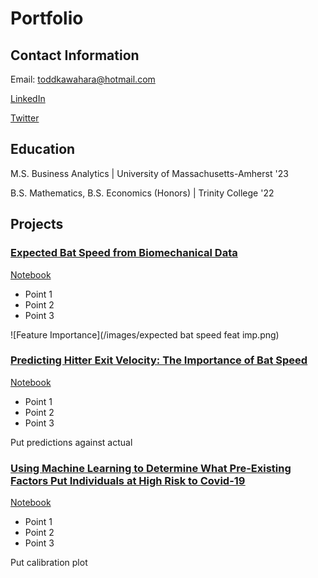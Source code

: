 # Portfolio

## Contact Information
Email: toddkawahara@hotmail.com

[LinkedIn](https://www.linkedin.com/in/todd-kawahara/)

[Twitter](https://twitter.com/toddkawahara)

## Education
M.S. Business Analytics | University of Massachusetts-Amherst '23



B.S. Mathematics, B.S. Economics (Honors) | Trinity College '22
## Projects
### <ins>[Expected Bat Speed from Biomechanical Data](https://toddkawahara.wordpress.com/2023/09/10/expected-bat-speed-from-biomechanical-data/)<ins>
[Notebook](https://github.com/toddkawahara/expected-bat-speed/blob/main/Predicting_Bat_Speed.ipynb)
- Point 1
- Point 2
- Point 3


![Feature Importance](/images/expected bat speed feat imp.png)


### <ins>[Predicting Hitter Exit Velocity: The Importance of Bat Speed](https://toddkawahara.wordpress.com/2023/01/10/predicting-hitter-exit-velocity-the-importance-of-bat-speed/)<ins>
[Notebook](https://github.com/toddkawahara/predicted-exit-velocity/blob/main/Driveline_Hitting.ipynb)
- Point 1
- Point 2
- Point 3


Put predictions against actual

### <ins>[Using Machine Learning to Determine What Pre-Existing Factors Put Individuals at High Risk to Covid-19](https://toddkawahara.wordpress.com/2023/01/26/using-machine-learning-to-see-what-pre-existing-factors-put-individuals-at-high-risk-to-covid-19/)<ins>
[Notebook](https://github.com/toddkawahara/covid-hospitalizations/blob/main/Covid.ipynb)
- Point 1
- Point 2
- Point 3


Put calibration plot
